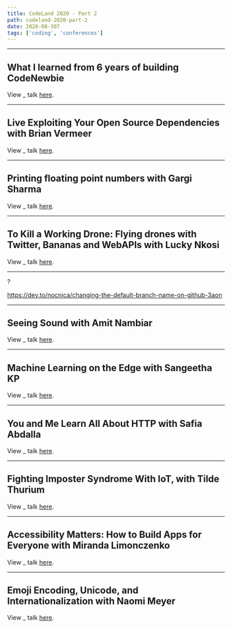 ```yaml
---
title: CodeLand 2020 - Part 2
path: codeland-2020-part-2
date: 2020-08-307
tags: ['coding', 'conferences']
---
```




---

## What I learned from 6 years of building CodeNewbie

View _ talk [here](https://dev.to/saronyitbarek/what-i-learned-from-6-years-of-building-codenewbie-ba0).

---


## Live Exploiting Your Open Source Dependencies with Brian Vermeer

View _ talk [here](https://dev.to/brianverm/live-exploiting-your-open-source-dependencies-with-brian-vermeer-3g).

---


## Printing floating point numbers with Gargi Sharma

View _ talk [here](https://dev.to/gs0510/printing-floating-point-numbers-with-gargi-sharma-24fl).

---


## To Kill a Working Drone: Flying drones with Twitter, Bananas and WebAPIs with Lucky Nkosi

View _ talk [here](https://dev.to/luckynkosi/to-kill-a-working-drone-flying-drones-with-twitter-bananas-and-webapis-with-lucky-nkosi-4l98).

---

?

https://dev.to/nocnica/changing-the-default-branch-name-on-github-3aon

---

## Seeing Sound with Amit Nambiar

View _ talk [here](https://dev.to/amitlzkpa/seeing-sound-with-amit-nambiar-18ik).

---

## Machine Learning on the Edge with Sangeetha KP


View _ talk [here](https://dev.to/humblefool_2/machine-learning-on-the-edge-with-sangeetha-kp-5509).

---

## You and Me Learn All About HTTP with Safia Abdalla

View _ talk [here](https://dev.to/captainsafia/you-and-me-learn-all-about-http-with-safia-abdalla-3nd0).

---

## Fighting Imposter Syndrome With IoT, with Tilde Thurium

View _ talk [here](https://dev.to/annthurium/fighting-imposter-syndrome-with-iot-with-tilde-thurium-2mol).

---

## Accessibility Matters: How to Build Apps for Everyone with Miranda Limonczenko

View _ talk [here](https://dev.to/mlimonczenko/accessibility-matters-how-to-build-apps-for-everyone-with-miranda-limonczenko-1lpm).

---

## Emoji Encoding, Unicode, and Internationalization with Naomi Meyer

View _ talk [here](https://dev.to/naeohmi/emoji-encoding-unicode-and-internationalization-with-naomi-meyer-34d3).

